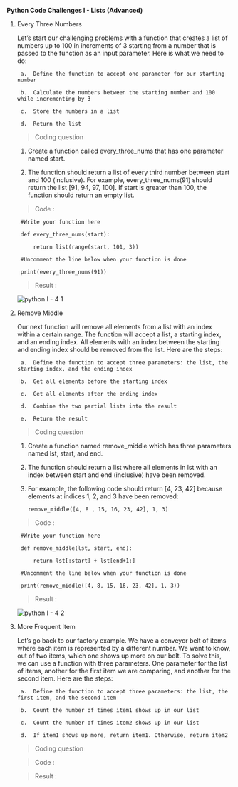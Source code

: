 **Python Code Challenges I - Lists (Advanced)**

1. Every Three Numbers

    Let’s start our challenging problems with a function that creates a list of numbers up to 100 in increments of 3 starting from a number that is passed to the function as an input parameter. Here is what we need to do:

        a.  Define the function to accept one parameter for our starting number

        b.  Calculate the numbers between the starting number and 100 while incrementing by 3

        c.  Store the numbers in a list

        d.  Return the list

    >   Coding question

    1.  Create a function called every_three_nums that has one parameter named start.

    2.  The function should return a list of every third number between start and 100 (inclusive). For example, every_three_nums(91) should return the list [91, 94, 97, 100]. If start is greater than 100, the function should return an empty list.

    >   Code :

        #Write your function here

        def every_three_nums(start):

            return list(range(start, 101, 3))

        #Uncomment the line below when your function is done

        print(every_three_nums(91))

    >   Result  :

      ![python I - 4 1](https://user-images.githubusercontent.com/74751990/191417206-68ec8efd-d01e-4877-9c74-0ede35fc3104.jpg)

2. Remove Middle

    Our next function will remove all elements from a list with an index within a certain range. The function will accept a list, a starting index, and an ending index. All elements with an index between the starting and ending index should be removed from the list. Here are the steps:

        a.  Define the function to accept three parameters: the list, the starting index, and the ending index

        b.  Get all elements before the starting index

        c.  Get all elements after the ending index

        d.  Combine the two partial lists into the result

        e.  Return the result

    >   Coding question

    1.  Create a function named remove_middle which has three parameters named lst, start, and end.

    2.  The function should return a list where all elements in lst with an index between start and end (inclusive) have been removed.

    3.  For example, the following code should return [4, 23, 42] because elements at indices 1, 2, and 3 have been removed:

            remove_middle([4, 8 , 15, 16, 23, 42], 1, 3)

    >   Code :

        #Write your function here
    
        def remove_middle(lst, start, end):
    
            return lst[:start] + lst[end+1:]

        #Uncomment the line below when your function is done

        print(remove_middle([4, 8, 15, 16, 23, 42], 1, 3))

    >   Result  :

      ![python I - 4 2](https://user-images.githubusercontent.com/74751990/191763362-8257f144-8929-4b40-93c9-a8075f80c488.jpg)

3. More Frequent Item

    Let’s go back to our factory example. We have a conveyor belt of items where each item is represented by a different number. We want to know, out of two items, which one shows up more on our belt. To solve this, we can use a function with three parameters. One parameter for the list of items, another for the first item we are comparing, and another for the second item. Here are the steps:

        a.  Define the function to accept three parameters: the list, the first item, and the second item

        b.  Count the number of times item1 shows up in our list

        c.  Count the number of times item2 shows up in our list

        d.  If item1 shows up more, return item1. Otherwise, return item2

    >   Coding question



    >   Code :


    >   Result  :


